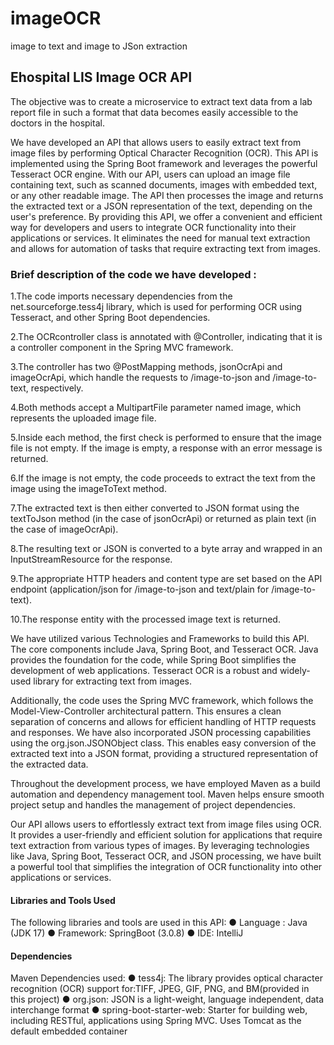 # imageOCR
image to text and image to JSon extraction

## Ehospital LIS Image OCR API
The objective was to create a microservice to extract text data from a lab report file in such a format that data becomes easily accessible to the doctors in the hospital. 

We have developed an API that allows users to easily extract text from image files by performing Optical Character Recognition (OCR). This API is implemented using the Spring Boot framework and leverages the powerful Tesseract OCR engine.
With our API, users can upload an image file containing text, such as scanned documents, images with embedded text, or any other readable image. The API then processes the image and returns the extracted text or a JSON representation of the text, depending on the user's preference.
By providing this API, we offer a convenient and efficient way for developers and users to integrate OCR functionality into their applications or services. It eliminates the need for manual text extraction and allows for automation of tasks that require extracting text from images.

### Brief description of the code we have developed : 

1.The code imports necessary dependencies from the net.sourceforge.tess4j library, which is used for performing OCR using Tesseract, and other Spring Boot dependencies.

2.The OCRcontroller class is annotated with @Controller, indicating that it is a controller component in the Spring MVC framework.

3.The controller has two @PostMapping methods, jsonOcrApi and imageOcrApi, which handle the requests to /image-to-json and /image-to-text, respectively.

4.Both methods accept a MultipartFile parameter named image, which represents the uploaded image file.

5.Inside each method, the first check is performed to ensure that the image file is not empty. If the image is empty, a response with an error message is returned.

6.If the image is not empty, the code proceeds to extract the text from the image using the imageToText method.

7.The extracted text is then either converted to JSON format using the textToJson method (in the case of jsonOcrApi) or returned as plain text (in the case of imageOcrApi).

8.The resulting text or JSON is converted to a byte array and wrapped in an InputStreamResource for the response.

9.The appropriate HTTP headers and content type are set based on the API endpoint (application/json for /image-to-json and text/plain for /image-to-text).

10.The response entity with the processed image text is returned.

We have utilized various Technologies and Frameworks to build this API. The core components include Java, Spring Boot, and Tesseract OCR. Java provides the foundation for the code, while Spring Boot simplifies the development of web applications. Tesseract OCR is a robust and widely-used library for extracting text from images.

Additionally, the code uses the Spring MVC framework, which follows the Model-View-Controller architectural pattern. This ensures a clean separation of concerns and allows for efficient handling of HTTP requests and responses. We have also incorporated JSON processing capabilities using the org.json.JSONObject class. This enables easy conversion of the extracted text into a JSON format, providing a structured representation of the extracted data.

Throughout the development process, we have employed Maven as a build automation and dependency management tool. Maven helps ensure smooth project setup and handles the management of project dependencies.                             

Our API allows users to effortlessly extract text from image files using OCR. It provides a user-friendly and efficient solution for applications that require text extraction from various types of images. By leveraging technologies like Java, Spring Boot, Tesseract OCR, and JSON processing, we have built a powerful tool that simplifies the integration of OCR functionality into other applications or services.

#### Libraries and Tools Used
The following libraries and tools are used in this API:
● Language : Java (JDK 17)
● Framework: SpringBoot (3.0.8)
● IDE: IntelliJ

#### Dependencies
Maven Dependencies used:
● tess4j: The library provides optical character recognition (OCR) support
for:TIFF, JPEG, GIF, PNG, and BM(provided in this project)
● org.json: JSON is a light-weight, language independent, data interchange format
● spring-boot-starter-web: Starter for building web, including RESTful,
applications using Spring MVC. Uses Tomcat as the default embedded container

